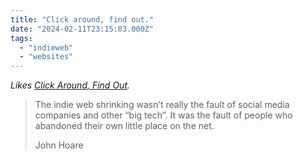 ```yaml
---
title: "Click around, find out."
date: "2024-02-11T23:15:03.000Z"
tags: 
  - "indieweb"
  - "websites"
---
```


_Likes [Click Around, Find Out](https://www.dirtyfeed.org/2024/01/click-around-find-out/)._

> The indie web shrinking wasn’t really the fault of social media companies and other “big tech”. It was the fault of people who abandoned their own little place on the net.
> 
> John Hoare
